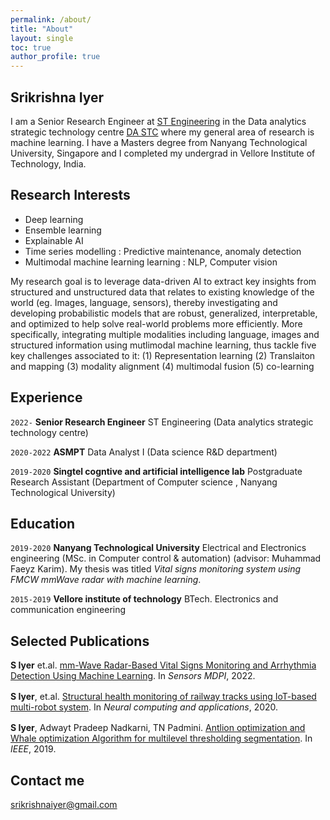 ```yaml
---
permalink: /about/
title: "About"
layout: single
toc: true
author_profile: true
---
```


## Srikrishna Iyer

I am a Senior Research Engineer at [ST Engineering](https://www.stengg.com/) in the Data analytics strategic technology centre [DA STC](https://www.stengg.com/en/innovation/solving-the-world-s-problems-with-data-science/) where my general area of research is machine learning. I have a Masters degree from Nanyang Technological University, Singapore and I completed my undergrad in Vellore Institute of Technology, India. 

## Research Interests

* Deep learning
* Ensemble learning
* Explainable AI
* Time series modelling : Predictive maintenance, anomaly detection
* Multimodal machine learning learning : NLP, Computer vision

My research goal is to leverage data-driven AI to extract key insights from structured and unstructured data that relates to existing knowledge of the world (eg. Images, language, sensors), thereby investigating and developing probabilistic models that are robust, generalized, interpretable, and optimized to help solve real-world problems more efficiently. More specifically, integrating multiple modalities including language, images and structured information using mutlimodal machine learning, thus tackle five key challenges associated to it:
(1) Representation learning 
(2) Translaiton and mapping 
(3) modality alignment 
(4) multimodal fusion 
(5) co-learning 

## Experience

`2022-` 
__Senior Research Engineer__ ST Engineering (Data analytics strategic technology centre)

`2020-2022` 
__ASMPT__ Data Analyst I (Data science R&D department)

`2019-2020` 
__Singtel cogntive and artificial intelligence lab__ Postgraduate Research Assistant (Department of Computer science , Nanyang Technological University)

## Education

`2019-2020`
__Nanyang Technological University__ Electrical and Electronics engineering (MSc. in Computer control & automation) (advisor: Muhammad Faeyz Karim). My thesis was titled _Vital signs monitoring system using FMCW mmWave radar with machine learning_.

`2015-2019`
__Vellore institute of technology__ BTech. Electronics and communication engineering


## Selected Publications   
<div class="pub-list-item" style="margin-bottom: 1rem">
<span itemprop="author">
<strong>S Iyer</strong> et.al</span>.
  <a href="https://www.mdpi.com/1424-8220/22/9/3106" itemprop="name" target="_blank">
    mm-Wave Radar-Based Vital Signs Monitoring and Arrhythmia Detection Using Machine Learning</a>.
  In <em>Sensors MDPI</em>,  2022.
</div>

<div class="pub-list-item" style="margin-bottom: 1rem">
<span itemprop="author">
<strong>S Iyer</strong>, et.al</span>.
  <a href="https://link.springer.com/article/10.1007/s00521-020-05366-9" itemprop="name" target="_blank">
    Structural health monitoring of railway tracks using IoT-based multi-robot system</a>.
  In <em>Neural computing and applications</em>,  2020.
</div>

<div class="pub-list-item" style="margin-bottom: 1rem">
<span itemprop="author">
<strong>S Iyer</strong>, Adwayt Pradeep Nadkarni, TN Padmini</span>.
  <a href="https://ieeexplore.ieee.org/abstract/document/8960178/" itemprop="name" target="_blank">
    Antlion optimization and Whale optimization Algorithm for multilevel thresholding segmentation</a>.
  In <em>IEEE</em>,  2019.
</div>

## Contact me

[srikrishnaiyer@gmail.com](mailto:srikrishnaiyer@gmail.com)



